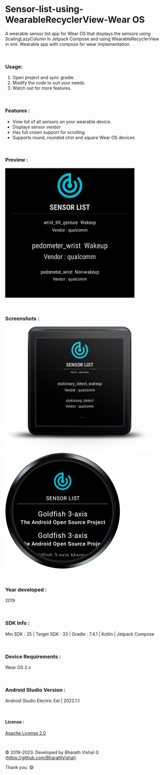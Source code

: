 # Sensor-list-using-WearableRecyclerView-Wear OS
 
A wearable sensor list app for Wear OS that displays the sensors using ScalingLazyColumn in Jetpack Compose and using WearableRecyclerView in xml. Wearable app with compose for wear implementation.

&nbsp;
### Usage:
1. Open project and sync gradle.
2. Modify the code to suit your needs.
3. Watch out for more features.

&nbsp;
### Features :
- View list of all sensors on your wearable device.
- Displays sensor vendor
- Has full crown support for scrolling
- Supports round, rounded chin and square Wear OS devices

&nbsp;
### Preview : 
![Preview](https://github.com/BharathVishal/Sensor-list-using-WearableRecyclerView/blob/master/Preview/PreviewGif.gif)


&nbsp;
### Screenshots : 
![Screenshot 1](https://github.com/BharathVishal/Sensor-list-using-WearableRecyclerView/blob/master/Screenshots/3.png?s=40)
![Screenshot 2](https://github.com/BharathVishal/Sensor-list-using-WearableRecyclerView/blob/master/Screenshots/4.png?s=40)


&nbsp;
### Year developed : 
2019


&nbsp;
### SDK Info : 
Min SDK : 25  | Target SDK : 33 | Gradle : 7.4.1  | Kotlin | Jetpack Compose


&nbsp;
### Device Requirements : 
Wear OS 2.x


&nbsp;
### Android Studio Version : 
Android Studio Electric Eel | 2022.1.1 



&nbsp;

#### License : 
[Apache License 2.0](https://github.com/BharathVishal/Sensor-list-using-WearableRecyclerView-Wear-OS/blob/master/LICENSE)
&nbsp;

&nbsp;

© 2019-2023. Developed by Bharath Vishal G (https://github.com/BharathVishal).

Thank you. :smile:

